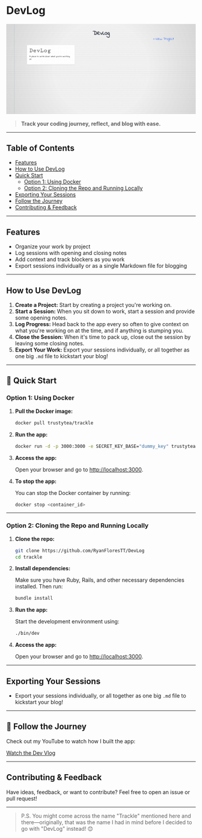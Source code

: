 # DevLog

![DevLog Home Page](./images/home.png)

> **Track your coding journey, reflect, and blog with ease.**

---

## Table of Contents
- [Features](#features)
- [How to Use DevLog](#how-to-use-devlog)
- [Quick Start](#-quick-start)
  - [Option 1: Using Docker](#option-1-using-docker)
  - [Option 2: Cloning the Repo and Running Locally](#option-2-cloning-the-repo-and-running-locally)
- [Exporting Your Sessions](#exporting-your-sessions)
- [Follow the Journey](#-follow-the-journey)
- [Contributing & Feedback](#contributing--feedback)

---

## Features
- Organize your work by project
- Log sessions with opening and closing notes
- Add context and track blockers as you work
- Export sessions individually or as a single Markdown file for blogging

---

## How to Use DevLog

1. **Create a Project:** Start by creating a project you're working on.
2. **Start a Session:** When you sit down to work, start a session and provide some opening notes.
3. **Log Progress:** Head back to the app every so often to give context on what you're working on at the time, and if anything is stumping you.
4. **Close the Session:** When it's time to pack up, close out the session by leaving some closing notes.
5. **Export Your Work:** Export your sessions individually, or all together as one big `.md` file to kickstart your blog!

---

## 🚀 Quick Start

### Option 1: Using Docker

1. **Pull the Docker image:**

   ```bash
   docker pull trustytea/trackle
   ```

2. **Run the app:**

   ```bash
   docker run -d -p 3000:3000 -e SECRET_KEY_BASE="dummy_key" trustytea/trackle
   ```

3. **Access the app:**

   Open your browser and go to [http://localhost:3000](http://localhost:3000).

4. **To stop the app:**

   You can stop the Docker container by running:

   ```bash
   docker stop <container_id>
   ```

---

### Option 2: Cloning the Repo and Running Locally

1. **Clone the repo:**

   ```bash
   git clone https://github.com/RyanFloresTT/DevLog
   cd trackle
   ```

2. **Install dependencies:**

   Make sure you have Ruby, Rails, and other necessary dependencies installed. Then run:

   ```bash
   bundle install
   ```

3. **Run the app:**

   Start the development environment using:

   ```bash
   ./bin/dev
   ```

4. **Access the app:**

   Open your browser and go to [http://localhost:3000](http://localhost:3000).

---

## Exporting Your Sessions

- Export your sessions individually, or all together as one big `.md` file to kickstart your blog!

---

## 🎥 Follow the Journey
Check out my YouTube to watch how I built the app:

[Watch the Dev Vlog](https://www.youtube.com/watch?v=mzpelMgZUBU)

---

## Contributing & Feedback

Have ideas, feedback, or want to contribute? Feel free to open an issue or pull request!

---

> P.S. You might come across the name "Trackle" mentioned here and there—originally, that was the name I had in mind before I decided to go with "DevLog" instead! 😊
